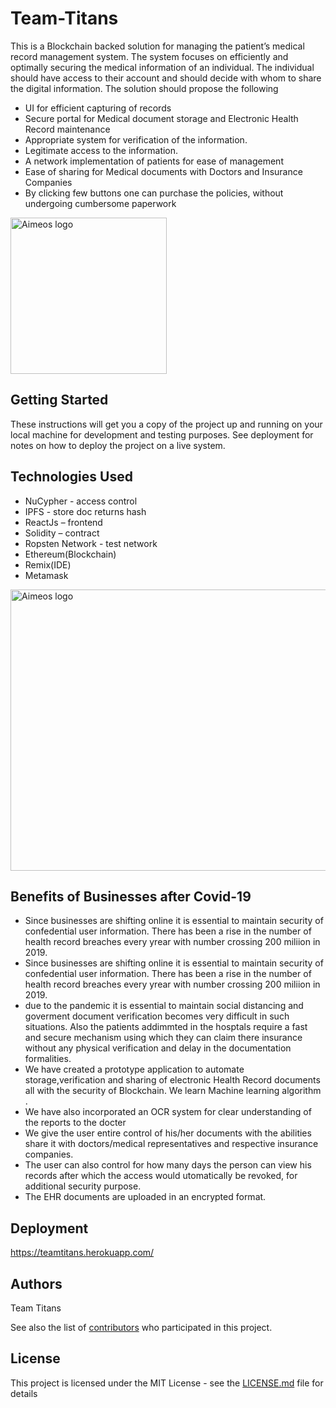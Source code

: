 # Team-Titans

This is a Blockchain backed solution for managing the patient’s medical record management system. The system focuses on efficiently and optimally securing the medical information of an individual. The individual should have access to their account and should decide with whom to share the digital information. The solution should propose the following 

* UI for efficient capturing of records
* Secure portal for Medical document storage and Electronic Health Record maintenance
* Appropriate system for verification of the information. 
* Legitimate access to the information.
* A network implementation of patients for ease of management 
* Ease of sharing for Medical documents with Doctors and Insurance Companies
* By clicking few buttons one can purchase the policies, without undergoing cumbersome paperwork


<a href="https://teamtitans.herokuapp.com/">
    <img src="https://firebasestorage.googleapis.com/v0/b/chalo-a910a.appspot.com/o/other%2Flogocc.png?alt=media&token=d7134a04-033e-4988-a00f-1a3d22e38dc6" alt="Aimeos logo" title="Medicyl" height="250" />
</a>

## Getting Started

These instructions will get you a copy of the project up and running on your local machine for development and testing purposes. See deployment for notes on how to deploy the project on a live system.

## Technologies Used

* NuCypher - access control
* IPFS - store doc returns hash
* ReactJs – frontend
* Solidity – contract
* Ropsten Network - test network
* Ethereum(Blockchain)
* Remix(IDE)
* Metamask

 <img src= "https://firebasestorage.googleapis.com/v0/b/chalo-a910a.appspot.com/o/other%2Farch.PNG?alt=media&token=92cf391d-bc70-4370-bb64-bd515bcbd330" alt="Aimeos logo" title="Medicyl" height="450"  width="850"/>

## Benefits of Businesses after Covid-19

* Since businesses are shifting online it is essential to maintain security of confedential user information. There has been a rise in the number of health record breaches every yrear with number crossing 200 miliion in 2019.
* Since businesses are shifting online it is essential to maintain security of confedential user information. There has been a rise in the number of health record breaches every yrear with number crossing 200 miliion in 2019.
* due to the pandemic it is essential to maintain social distancing and goverment document verification becomes very difficult in such situations. Also the patients addimmted in the hosptals require a fast and secure mechanism using which they can claim there insurance without any physical verification and delay in the documentation formalities.
* We have created a prototype application to automate storage,verification and sharing of electronic Health Record documents all with the security of Blockchain.
We learn Machine learning algorithm .
* We have also incorporated an OCR system for clear understanding of the reports to the docter
* We give the user entire control of his/her documents with the abilities share it with doctors/medical representatives and respective insurance companies. 
* The user can also control for how many days the person can view his records after which the access would utomatically be revoked, for additional security purpose.
* The EHR documents are uploaded in an encrypted format.


## Deployment
https://teamtitans.herokuapp.com/


## Authors

Team Titans

See also the list of [contributors](https://github.com/HAC-2020/Team-Titans/contributors) who participated in this project.

## License

This project is licensed under the MIT License - see the [LICENSE.md](LICENSE.md) file for details
